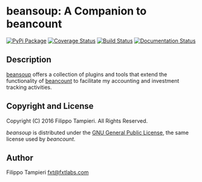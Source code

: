 # beansoup: A Companion to beancount

[![PyPi Package](https://badge.fury.io/py/beansoup.svg)](https://badge.fury.io/py/beansoup) [![Coverage Status](https://coveralls.io/repos/github/fxtlabs/beansoup/badge.svg?branch=master)](https://coveralls.io/github/fxtlabs/beansoup?branch=master) [![Build Status](https://travis-ci.org/fxtlabs/beansoup.svg?branch=master)](https://travis-ci.org/fxtlabs/beansoup) [![Documentation Status](https://readthedocs.org/projects/beansoup/badge/?version=latest)](http://beansoup.readthedocs.io/en/latest/?badge=latest)


## Description

[beansoup](https://github.com/fxtlabs/beansoup) offers a collection of plugins
and tools that extend the functionality of
[beancount](http://furius.ca/beancount) to facilitate my accounting and
investment tracking activities.


## Copyright and License

Copyright (C) 2016  Filippo Tampieri.  All Rights Reserved.

_beansoup_ is distributed under the [GNU General Public License](LICENSE), the
same license used by _beancount_.


## Author

Filippo Tampieri <fxt@fxtlabs.com>
